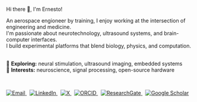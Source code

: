 <p align="left">Hi there 👋, I'm Ernesto!</h2>

<p align="left">
  An aerospace engioneer by training, I enjoy working at the intersection of engineering and medicine. <br/>
  I'm passionate about neurotechnology, ultrasound systems, and brain-computer interfaces.<br/>
  I build experimental platforms that blend biology, physics, and computation.<br/><br/>

  🧠 <strong>Exploring:</strong> neural stimulation, ultrasound imaging, embedded systems<br/>
  🔬 <strong>Interests:</strong> neuroscience, signal processing, open-source hardware
</p>

<br/>

<p align="left">
  <a href="mailto:ernestocriado@gmail.com">
    <img src="https://img.shields.io/badge/-Gmail-D14836?style=flat-square&logo=gmail&logoColor=white" alt="Email" />
  </a>
  &nbsp;
  <a href="https://www.linkedin.com/in/ernesto-criado-hidalgo/">
    <img src="https://img.shields.io/badge/-LinkedIn-0A66C2?style=flat-square&logo=linkedin&logoColor=white" alt="LinkedIn" />
  </a>
  &nbsp;
  <a href="https://x.com/ECriadoHidalgo">
    <img src="https://img.shields.io/badge/-X-000000?style=flat-square&logo=x&logoColor=white" alt="X" />
  </a>
  &nbsp;
  <a href="https://orcid.org/0000-0001-9086-9129">
    <img src="https://img.shields.io/badge/-ORCID-A6CE39?style=flat-square&logo=orcid&logoColor=white" alt="ORCID" />
  </a>
  &nbsp;
  <a href="https://www.researchgate.net/profile/Ernesto-Criado">
    <img src="https://img.shields.io/badge/-ResearchGate-00CCBB?style=flat-square&logo=researchgate&logoColor=white" alt="ResearchGate" />
  </a>
  &nbsp;
  <a href="https://scholar.google.com/citations?hl=en&user=8Qtoph8AAAAJ&view_op=list_works&sortby=pubdate">
    <img src="https://img.shields.io/badge/-Google%20Scholar-4285F4?style=flat-square&logo=googlescholar&logoColor=white" alt="Google Scholar" />
  </a>
</p>
